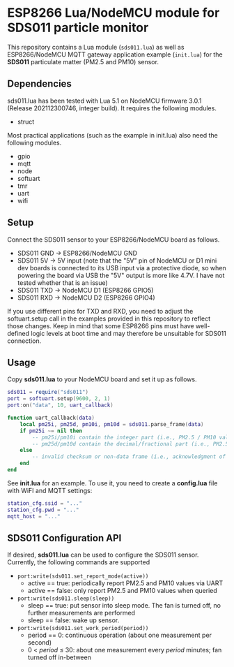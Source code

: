 # ESP8266 Lua/NodeMCU module for SDS011 particle monitor

This repository contains a Lua module (`sds011.lua`) as well as ESP8266/NodeMCU
MQTT gateway application example (`init.lua`) for the **SDS011** particulate
matter (PM2.5 and PM10) sensor.

## Dependencies

sds011.lua has been tested with Lua 5.1 on NodeMCU firmware 3.0.1
(Release 202112300746, integer build). It requires the following modules.

* struct

Most practical applications (such as the example in init.lua) also need the
following modules.

* gpio
* mqtt
* node
* softuart
* tmr
* uart
* wifi

## Setup

Connect the SDS011 sensor to your ESP8266/NodeMCU board as follows.

* SDS011 GND → ESP8266/NodeMCU GND
* SDS011 5V → 5V input (note that the "5V" pin of NodeMCU or D1 mini dev boards is connected to its USB input via a protective diode, so when powering the board via USB the "5V" output is more like 4.7V. I have not tested whether that is an issue)
* SDS011 TXD → NodeMCU D1 (ESP8266 GPIO5)
* SDS011 RXD → NodeMCU D2 (ESP8266 GPIO4)

If you use different pins for TXD and RXD, you need to adjust the
softuart.setup call in the examples provided in this repository to reflect
those changes. Keep in mind that some ESP8266 pins must have well-defined logic
levels at boot time and may therefore be unsuitable for SDS011 connection.

## Usage

Copy **sds011.lua** to your NodeMCU board and set it up as follows.

```lua
sds011 = require("sds011")
port = softuart.setup(9600, 2, 1)
port:on("data", 10, uart_callback)

function uart_callback(data)
	local pm25i, pm25d, pm10i, pm10d = sds011.parse_frame(data)
	if pm25i ~= nil then
		-- pm25i/pm10i contain the integer part (i.e., PM2.5 / PM10 value in µg/m³)
		-- pm25d/pm10d contain the decimal/fractional part (i.e., PM2.5 / PM10 fraction in .1 µg/m³, range 0 .. 9)
	else
		-- invalid checksum or non-data frame (i.e., acknowledgment of a write command)
	end
end
```

See **init.lua** for an example. To use it, you need to create a **config.lua** file with WiFI and MQTT settings:

```lua
station_cfg.ssid = "..."
station_cfg.pwd = "..."
mqtt_host = "..."
```

## SDS011 Configuration API

If desired, **sds011.lua** can be used to configure the SDS011 sensor.
Currently, the following commands are supported

* `port:write(sds011.set_report_mode(active))`
  * active == true: periodically report PM2.5 and PM10 values via UART
  * active == false: only report PM2.5 and PM10 values when queried
* `port:write(sds011.sleep(sleep))`
  * sleep == true: put sensor into sleep mode. The fan is turned off, no further measurements are performed
  * sleep == false: wake up sensor.
* `port:write(sds011.set_work_period(period))`
  * period == 0: continuous operation (about one measurement per second)
  * 0 < *period* ≤ 30: about one measurement every *period* minutes; fan turned off in-between
